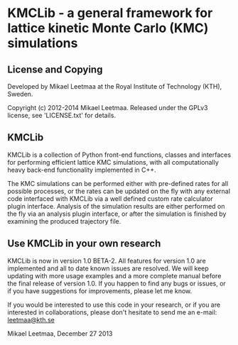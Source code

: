 # KMCLib - a general framework for lattice kinetic Monte Carlo (KMC) simulations

## License and Copying
Developed by Mikael Leetmaa at the Royal Institute of Technology (KTH), Sweden.

Copyright (c)  2012-2014  Mikael Leetmaa. Released under the GPLv3 license, see 'LICENSE.txt' for details.

## KMCLib
KMCLib is a collection of Python front-end functions, classes and interfaces for performing efficient lattice KMC simulations, with all computationally heavy back-end functionality implemented in C++.

The KMC simulations can be performed either with pre-defined rates for all possible processes, or the rates can be updated on the fly with any external code interfaced with KMCLib via a well defined custom rate calculator plugin interface. Analysis of the simulation results are either performed on the fly via an analysis plugin interface, or after the simulation is finished by examining the produced trajectory file.

## Use KMCLib in your own research
KMCLib is now in version 1.0 BETA-2. All features for version 1.0 are implemented and all to date known issues are resolved. We will keep updating with more usage examples and a more complete manual before the final release of version 1.0. If you happen to find any bugs or issues, or if you have suggestions for improvements, please let me know.

If you would be interested to use this code in your research, or if you are interested in collaborations, please don't hesitate to send me an e-mail: leetmaa@kth.se


Mikael Leetmaa, December 27 2013

